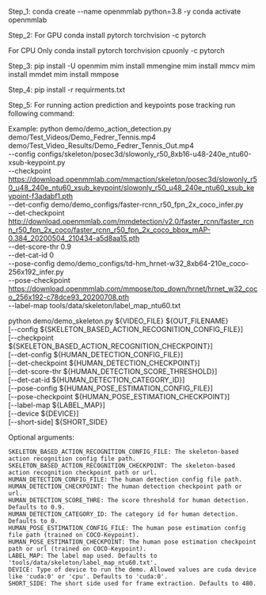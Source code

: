 Step_1:
conda create --name openmmlab python=3.8 -y
conda activate openmmlab

Step_2:
For GPU
conda install pytorch torchvision -c pytorch

For CPU Only
conda install pytorch torchvision cpuonly -c pytorch

Step_3:
pip install -U openmim
mim install mmengine
mim install mmcv
mim install mmdet
mim install mmpose

Step_4:
pip install -r requirments.txt

Step_5:
For running action prediction and keypoints pose tracking run following command:

Example:
python demo/demo_action_detection.py demo/Test_Videos/Demo_Fedrer_Tennis.mp4 demo/Test_Video_Results/Demo_Fedrer_Tennis_Out.mp4 \
    --config configs/skeleton/posec3d/slowonly_r50_8xb16-u48-240e_ntu60-xsub-keypoint.py \
    --checkpoint https://download.openmmlab.com/mmaction/skeleton/posec3d/slowonly_r50_u48_240e_ntu60_xsub_keypoint/slowonly_r50_u48_240e_ntu60_xsub_keypoint-f3adabf1.pth \
    --det-config demo/demo_configs/faster-rcnn_r50_fpn_2x_coco_infer.py \
    --det-checkpoint http://download.openmmlab.com/mmdetection/v2.0/faster_rcnn/faster_rcnn_r50_fpn_2x_coco/faster_rcnn_r50_fpn_2x_coco_bbox_mAP-0.384_20200504_210434-a5d8aa15.pth \
    --det-score-thr 0.9 \
    --det-cat-id 0 \
    --pose-config demo/demo_configs/td-hm_hrnet-w32_8xb64-210e_coco-256x192_infer.py \
    --pose-checkpoint https://download.openmmlab.com/mmpose/top_down/hrnet/hrnet_w32_coco_256x192-c78dce93_20200708.pth \
    --label-map tools/data/skeleton/label_map_ntu60.txt

python demo/demo_skeleton.py ${VIDEO_FILE} ${OUT_FILENAME} \
    [--config ${SKELETON_BASED_ACTION_RECOGNITION_CONFIG_FILE}] \
    [--checkpoint ${SKELETON_BASED_ACTION_RECOGNITION_CHECKPOINT}] \
    [--det-config ${HUMAN_DETECTION_CONFIG_FILE}] \
    [--det-checkpoint ${HUMAN_DETECTION_CHECKPOINT}] \
    [--det-score-thr ${HUMAN_DETECTION_SCORE_THRESHOLD}] \
    [--det-cat-id ${HUMAN_DETECTION_CATEGORY_ID}] \
    [--pose-config ${HUMAN_POSE_ESTIMATION_CONFIG_FILE}] \
    [--pose-checkpoint ${HUMAN_POSE_ESTIMATION_CHECKPOINT}] \
    [--label-map ${LABEL_MAP}] \
    [--device ${DEVICE}] \
    [--short-side] ${SHORT_SIDE}
    
Optional arguments:

    SKELETON_BASED_ACTION_RECOGNITION_CONFIG_FILE: The skeleton-based action recognition config file path.
    SKELETON_BASED_ACTION_RECOGNITION_CHECKPOINT: The skeleton-based action recognition checkpoint path or url.
    HUMAN_DETECTION_CONFIG_FILE: The human detection config file path.
    HUMAN_DETECTION_CHECKPOINT: The human detection checkpoint path or url.
    HUMAN_DETECTION_SCORE_THRE: The score threshold for human detection. Defaults to 0.9.
    HUMAN_DETECTION_CATEGORY_ID: The category id for human detection. Defaults to 0.
    HUMAN_POSE_ESTIMATION_CONFIG_FILE: The human pose estimation config file path (trained on COCO-Keypoint).
    HUMAN_POSE_ESTIMATION_CHECKPOINT: The human pose estimation checkpoint path or url (trained on COCO-Keypoint).
    LABEL_MAP: The label map used. Defaults to 'tools/data/skeleton/label_map_ntu60.txt'.
    DEVICE: Type of device to run the demo. Allowed values are cuda device like 'cuda:0' or 'cpu'. Defaults to 'cuda:0'.
    SHORT_SIDE: The short side used for frame extraction. Defaults to 480.



